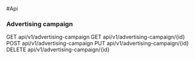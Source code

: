 #Api

### Advertising campaign 
GET api/v1/advertising-campaign
GET api/v1/advertising-campaign/{id}
POST api/v1/advertising-campaign
PUT api/v1/advertising-campaign/{id}
DELETE api/v1/advertising-campaign/{id}
